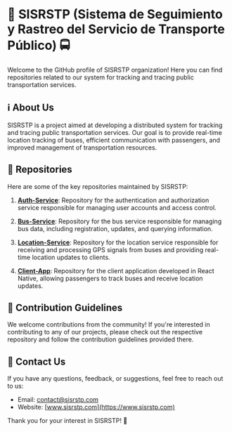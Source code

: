 # 🚌 SISRSTP (Sistema de Seguimiento y Rastreo del Servicio de Transporte Público) 🚍

Welcome to the GitHub profile of SISRSTP organization! Here you can find repositories related to our system for tracking and tracing public transportation services.

## ℹ️ About Us

SISRSTP is a project aimed at developing a distributed system for tracking and tracing public transportation services. Our goal is to provide real-time location tracking of buses, efficient communication with passengers, and improved management of transportation resources.

## 📁 Repositories

Here are some of the key repositories maintained by SISRSTP:

1. **[Auth-Service](link-to-auth-service-repo)**: Repository for the authentication and authorization service responsible for managing user accounts and access control.

2. **[Bus-Service](link-to-bus-service-repo)**: Repository for the bus service responsible for managing bus data, including registration, updates, and querying information.

3. **[Location-Service](link-to-location-service-repo)**: Repository for the location service responsible for receiving and processing GPS signals from buses and providing real-time location updates to clients.

4. **[Client-App](link-to-client-app-repo)**: Repository for the client application developed in React Native, allowing passengers to track buses and receive location updates.

## 🤝 Contribution Guidelines

We welcome contributions from the community! If you're interested in contributing to any of our projects, please check out the respective repository and follow the contribution guidelines provided there.

## 📧 Contact Us

If you have any questions, feedback, or suggestions, feel free to reach out to us:

- Email: [contact@sisrstp.com](mailto:contact@sisrstp.com)
- Website: [www.sisrstp.com](https://www.sisrstp.com)

Thank you for your interest in SISRSTP! 🙌
